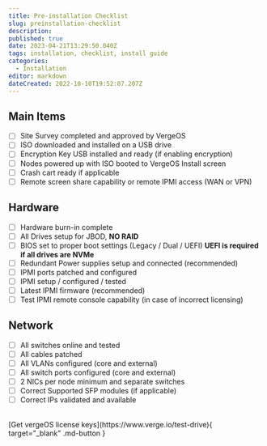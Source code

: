 ```yaml
---
title: Pre-installation Checklist
slug: preinstallation-checklist
description: 
published: true
date: 2023-04-21T13:29:50.040Z
tags: installation, checklist, install guide
categories:
  - Installation
editor: markdown
dateCreated: 2022-10-10T19:52:07.207Z
---
```


## Main Items
- [ ] Site Survey completed and approved by VergeOS
- [ ] ISO downloaded and installed on a USB drive
- [ ] Encryption Key USB installed and ready (if enabling encryption)
- [ ] Nodes powered up with ISO booted to VergeOS Install screen
- [ ] Crash cart ready if applicable
- [ ] Remote screen share capability or remote IPMI access (WAN or VPN)

## Hardware
- [ ] Hardware burn-in complete
- [ ] All Drives setup for JBOD, **NO RAID**
- [ ] BIOS set to proper boot settings (Legacy / Dual / UEFI) **UEFI is required if all drives are NVMe**
- [ ] Redundant Power supplies setup and connected (recommended)
- [ ] IPMI ports patched and configured
- [ ] IPMI setup / configured / tested
- [ ] Latest IPMI firmware (recommended)
- [ ] Test IPMI remote console capability (in case of incorrect licensing)

## Network
- [ ] All switches online and tested
- [ ] All cables patched
- [ ] All VLANs configured (core and external)
- [ ] All switch ports configured (core and external)
- [ ] 2 NICs per node minimum and separate switches
- [ ] Correct Supported SFP modules (if applicable)
- [ ] Correct IPs validated and available
<br>
[Get vergeOS license keys](https://www.verge.io/test-drive){ target="_blank" .md-button }
